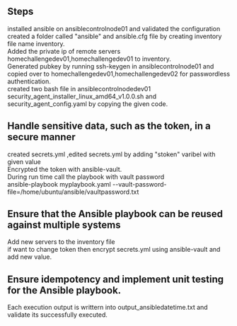 Steps
-----
installed ansible on ansiblecontrolnode01 and validated the configuration  
created a folder called "ansible" and ansible.cfg file by creating inventory file name inventory.  
Added the private ip of remote servers homechallengedev01,homechallengedev01 to inventory.  
Generated pubkey by running ssh-keygen in ansiblecontrolnode01 and copied over to homechallengedev01,homechallengedev02 for passwordless authentication.  
created two bash file in ansiblecontrolnodedev01 security_agent_installer_linux_amd64_v1.0.0.sh and security_agent_config.yaml by copying the given code.  
 

Handle sensitive data, such as the token, in a secure manner
-----------------------------------------------------------

created secrets.yml ,edited secrets.yml by adding "stoken" varibel with given value  
Encrypted the token with ansible-vault.  
During run time call the playbook with vault password  
ansible-playbook myplaybook.yaml --vault-password-file=/home/ubuntu/ansible/vaultpassword.txt  

Ensure that the Ansible playbook can be reused against multiple systems
----------------------------------------------------------------------

Add new servers to the inventory file  
if want to change token then encrypt secrets.yml using ansible-vault and add new value.

Ensure idempotency and implement unit testing for the Ansible playbook.
-----------------------------------------------------------------------

Each execution output is writtern into output_ansibledatetime.txt and validate its successfully executed. 
